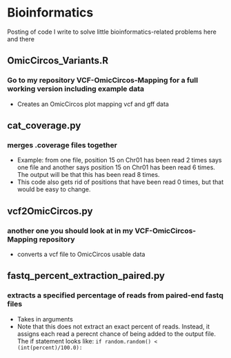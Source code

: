 # Bioinformatics
Posting of code I write to solve little bioinformatics-related problems here and there




## OmicCircos_Variants.R
### Go to my repository VCF-OmicCircos-Mapping for a full working version including example data
* Creates an OmicCircos plot mapping vcf and gff data

## cat_coverage.py
### merges .coverage files together
* Example: from one file, position 15 on Chr01 has been read 2 times says one file and another says position 15 on Chr01 has been read 6 times. The output will be that this has been read 8 times.
* This code also gets rid of positions that have been read 0 times, but that would be easy to change.

## vcf2OmicCircos.py
### another one you should look at in my VCF-OmicCircos-Mapping repository
* converts a vcf file to OmicCircos usable data

## fastq_percent_extraction_paired.py
### extracts a specified percentage of reads from paired-end fastq files
* Takes in arguments <data directory> <out directory> <percent>
* Note that this does not extract an exact percent of reads. Instead, it assigns each read a perecnt chance of being added to the output file. The if statement looks like:
``` if random.random() < (int(percent)/100.0): ```
